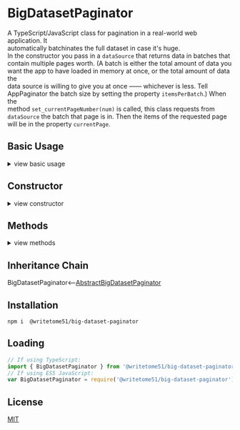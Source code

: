 # BigDatasetPaginator

 A TypeScript/JavaScript class for pagination in a real-world web application. It  
 automatically batchinates the full dataset in case it's huge.  
 In the constructor you pass in a `dataSource` that returns data in batches that  
 contain multiple pages worth. (A batch is either the total amount of data you  
 want the app to have loaded in memory at once, or the total amount of data the  
 data source is willing to give you at once —— whichever is less. Tell  
 AppPaginator the batch size by setting the property `itemsPerBatch`.) When the  
 method `set_currentPageNumber(num)` is called, this class requests from  
 `dataSource` the batch that page is in. Then the items of the requested page  
 will be in the property `currentPage`.


## Basic Usage
<details>
<summary>view basic usage</summary>

```ts
// Get an instance (see constructor for dataSource details):
let paginator = new BigDatasetPaginator(dataSource);

// Configure:
paginator.setItemsPerPage(10);
paginator.setItemsPerLoad(200);

// Show the first page:
await paginator.resetToFirstPage();
console.log(paginator.getCurrentPage()); // `[item1, item2, item3, item4,...]`

// Jump to different page:
await paginator.setCurrentPageNumber(5);
```
</details>


## Constructor
<details>
<summary>view constructor</summary>

```ts
constructor(
    dataSource: {
    
        // The number of items `getLoad()` returns must match `itemsPerLoad`.  If
        // `isLastLoad` is true, it must only return the remaining items in the dataset
        // and ignore itemsPerLoad.
    
        getLoad: (
            loadNumber: number, itemsPerLoad: number, isLastLoad: boolean
        ) => Promise<any[]>;
    
        // `dataTotal`: number of items in entire dataset, not the load.
        // This must stay accurate after actions that change the total, such as searches.
    
        dataTotal: number;
    }
)
```
</details>


## Methods
<details>
<summary>view methods</summary>

```ts
setItemsPerLoad(num): void

getItemsPerLoad(): number

setItemsPerPage(num): void

getItemsPerPage(): number

setCurrentPageNumber(num): Promise<void>
    // changes the page.

getCurrentPageNumber(): number

resetToFirstPage(): Promise<void>

getCurrentPage(): any[]

getTotalPages(): number
```
</details>


## Inheritance Chain

BigDatasetPaginator<--[AbstractBigDatasetPaginator](https://github.com/writetome51/abstract-big-dataset-paginator#abstractbigdatasetpaginator)


## Installation
`npm i  @writetome51/big-dataset-paginator`


## Loading
```ts
// If using TypeScript:
import { BigDatasetPaginator } from '@writetome51/big-dataset-paginator';
// If using ES5 JavaScript:
var BigDatasetPaginator = require('@writetome51/big-dataset-paginator').BigDatasetPaginator;
```


## License
[MIT](https://choosealicense.com/licenses/mit/)
